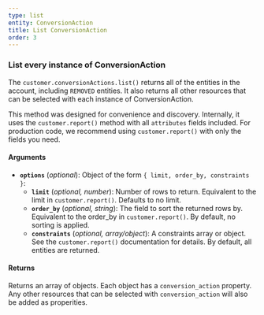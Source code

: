 ```yaml
---
type: list
entity: ConversionAction
title: List ConversionAction
order: 3
---
```


### List every instance of ConversionAction

The `customer.conversionActions.list()` returns all of the entities in the account, including `REMOVED` entities. It also returns all other resources that can be selected with each instance of ConversionAction.

This method was designed for convenience and discovery. Internally, it uses the `customer.report()` method with all `attributes` fields included. For production code, we recommend using `customer.report()` with only the fields you need.

#### Arguments

- **`options`** (_optional_): Object of the form `{ limit, order_by, constraints }`:
  - **`limit`** (_optional, number_): Number of rows to return. Equivalent to the limit in `customer.report()`. Defaults to no limit.
  - **`order_by`** (_optional, string_): The field to sort the returned rows by. Equivalent to the order_by in `customer.report()`. By default, no sorting is applied.
  - **`constraints`** (_optional, array/object_): A constraints array or object. See the `customer.report()` documentation for details. By default, all entities are returned.

#### Returns

Returns an array of objects.
Each object has a `conversion_action` property. Any other resources that can be selected with `conversion_action` will also be added as properities.
